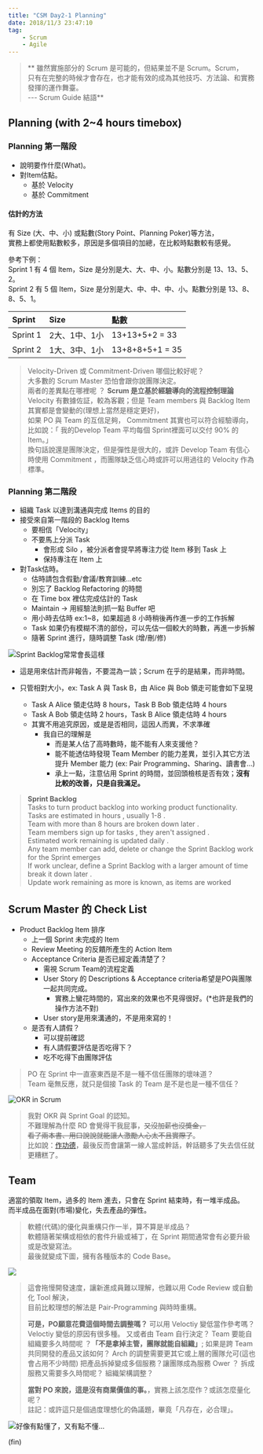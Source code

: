 ```yaml
---
title: "CSM Day2-1 Planning" 
date: 2018/11/3 23:47:10
tag:
    - Scrum
    - Agile
---
```



>** 雖然實施部分的 Scrum 是可能的，但結果並不是 Scrum。Scrum，  
  只有在完整的時候才會存在，也才能有效的成為其他技巧、方法論、和實務發揮的運作舞臺。  
  --- Scrum Guide 結語**



## Planning \(with 2~4 hours timebox\)

### Planning 第一階段

* 說明要作什麼\(What\)。
* 對Item估點。
  * 基於 Velocity
  * 基於 Commitment

#### 估計的方法

有 Size \(大、中、小\) 或點數\(Story Point、Planning Poker\)等方法，  
實務上都使用點數較多，原因是多個項目的加總，在比較時點數較有感覺。  

參考下例：  
Sprint 1 有 4 個 Item，Size 是分別是大、大、中、小。點數分別是 13、13、5、2。  
Sprint 2 有 5 個 Item，Size 是分別是大、中、中、中、小。點數分別是 13、8、8、5、1。

| Sprint | Size | 點數 |
| :--- | :--- | :--- |
| Sprint 1 | 2大、1中、1小 | 13+13+5+2 = 33 |
| Sprint 2 | 1大、3中、1小 | 13+8+8+5+1 = 35 |

> Velocity-Driven 或 Commitment-Driven 哪個比較好呢？  
> 大多數的 Scrum Master 恐怕會跟你說團隊決定。  
> 兩者的差異點在哪裡呢 ？ **Scrum 是立基於經驗導向的流程控制理論**  
> Velocity 有數據佐証，較為客觀；但是 Team members 與 Backlog Item 其實都是會變動的\(理想上當然是穩定更好\)，  
> 如果 PO 與 Team 的互信足夠，  Commitment 其實也可以符合經驗導向，比如說：「 我的Develop Team 平均每個 Sprint裡面可以交付 90% 的 Item。」  
> 換句話說還是團隊決定，但是彈性是很大的，或許 Develop Team 有信心時使用 Commitment ，而團隊缺乏信心時或許可以用過往的 Velocity 作為標準。  

### Planning 第二階段

* 組織 Task 以達到溝通與完成 Items 的目的
* 接受來自第一階段的 Backlog Items
  * 要相信「Velocity」
  * 不要馬上分派 Task
    * 會形成 Silo ，被分派者會提早將專注力從 Item 移到 Task 上
    * 保持專注在 Item 上
* 對Task估時。
  * 估時請包含假勤/會議/教育訓練…etc
  * 別忘了 Backlog Refactoring 的時間
  * 在 Time box 裡估完成估計的 Task
  * Maintain → 用經驗法則抓一點 Buffer 吧
  * 用小時去估時 ex:1~8，如果超過 8 小時稍後再作進一步的工作拆解
  * Task 如果仍有模糊不清的部份，可以先估一個較大的時數，再進一步拆解
  * 隨著 Sprint 進行，隨時調整 Task \(增/刪/修\)

![Sprint Backlog&#x5E38;&#x5E38;&#x6703;&#x9577;&#x9019;&#x6A23;](/images/2018/csm/day_2/Sprint_Backlog_Burndown.jpg)

* 這是用來估計而非報告，不要混為一談；Scrum 在乎的是結果，而非時間。
* 只管相對大小，ex: Task A 與 Task B，由 Alice 與 Bob 領走可能會如下呈現

  * Task A Alice 領走估時 8 hours，Task B Bob 領走估時 4 hours
  * Task A Bob 領走估時 2 hours，Task B Alice 領走估時 4 hours
  * 其實不用追究原因，或是是否相同，這因人而異，不求準確
    * 我自已的理解是
      * 而是某人估了高時數時，能不能有人來支援他？
      * 能不能透估時發現 Team Member 的能力差異，並引入其它方法提升 Member 能力 \(ex: Pair Programming、Sharing、讀書會...\)
      * 承上一點，注意佔用 Sprint 的時間，並回頭檢核是否有效；**沒有比較的改善，只是自我滿足。**

> **Sprint Backlog**  
> Tasks to turn product backlog into working product functionality.  
> Tasks are estimated in hours , usually 1-8 .  
> Team with more than 8 hours are broken down later .  
> Team members sign up for tasks , they aren't assigned .  
> Estimated work remaining is updated daily .  
> Any team member can add, delete or change the Sprint Backlog work for the Sprint emerges  
> If work unclear, define a Sprint Backlog with a larger amount of time break it down later .  
> Update work remaining as more is known, as items are worked

## Scrum Master 的 Check List

* Product Backlog Item 排序
  * 上一個 Sprint 未完成的 Item 
  * Review Meeting 的反饋所產生的 Action Item
  * Acceptance Criteria 是否已經定義清楚了？
    * 需視 Scrum Team的流程定義
    * User Story 的 Descriptions & Acceptance criteria希望是PO與團隊一起共同完成。
      * 實務上蠻花時間的，寫出來的效果也不見得很好。\(\*也許是我們的操作方法不對\)
    * User story是用來溝通的，不是用來寫的！
  * 是否有人請假？ 
    * 可以提前確認
    * 有人請假要評估是否吃得下？
    * 吃不吃得下由團隊評估

> PO 在 Sprint 中一直塞東西是不是一種不信任團隊的壞味道？  
> Team 毫無反應，就只是個接 Task 的 Team 是不是也是一種不信任？

![OKR in Scrum](/images/2018/csm/day_2/OKR_in_Scrum.jpg)

> 我對 OKR 與 Sprint Goal 的認知。  
> 不難理解為什麼 RD 會覺得干我屁事，~~又沒加薪也沒獎金，  
> 看了兩本書、用口說說就能讓人激勵人心太不且實際了~~。  
> 比如說：[作功德](https://www.ettoday.net/news/20171125/1059745.htm)，最後反而會讓第一線人當成幹話，幹話聽多了失去信任就更糟糕了。

## Team

適當的領取 Item，過多的 Item 進去，只會在 Sprint 結束時，有一堆半成品。  
而半成品在面對\(市場\)變化，失去產品的彈性。

> 軟體\(代碼\)的優化與重構只作一半，算不算是半成品？  
> 軟體隨著架構或相依的套件升級或補丁，在 Sprint 期間通常會有必要升級或是改變寫法。  
> 最後就變成下圖，擁有各種版本的 Code Base。

![](/images/2018/csm/day_2/V1_V2_V3_V4_VVV.jpg)

> 這會拖慢開發速度，讓新進成員難以理解，也難以用 Code Review 或自動化 Tool 解決，  
> 目前比較理想的解法是 Pair-Programming 與時時重構。
>
> **可是，PO願意花費這個時間去調整嗎？** 
> 可以用 Veloctiy 變低當作參考嗎？Veloctiy 變低的原因有很多種。
> 又或者由 Team 自行決定？
> Team 要能自組織要多久時間呢 ？**「不是拿掉主管，團隊就能自組織」**; 
> 如果是跨 Team 共同開發的產品又該如何？
> Arch 的調整需要更其它或上層的團隊允可(這也會占用不少時間)
> 把產品拆掉變成多個服務？讓團隊成為服務 Ower ？
> 拆成服務又需要多久時間呢？
> 組織架構調整？
> 
> **當對 PO 來說，這是沒有商業價值的事。**，實務上該怎麼作？或該怎麼量化呢？  
> 註記：或許這只是個過度理想化的偽議題，畢竟「凡存在，必合理」。


![&#x597D;&#x50CF;&#x6709;&#x9EDE;&#x61C2;&#x4E86;&#xFF0C;&#x53C8;&#x6709;&#x9EDE;&#x4E0D;&#x61C2;&#x2026;](/images/2018/csm/day_2/thinking.jpg)

(fin)
